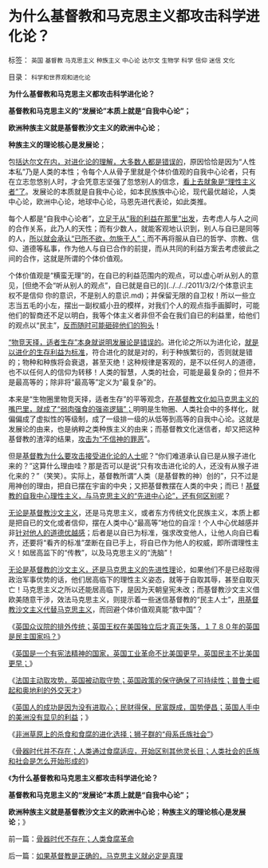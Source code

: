 # 为什么基督教和马克思主义都攻击科学进化论？

标签： `英国` `基督教` `马克思主义` `种族主义` `中心论` `达尔文` `生物学` `科学` `信仰` `迷信` `文化` 

目录： `科学和世界观和进化论`

**为什么基督教和马克思主义都攻击科学进化论？**

**基督教和马克思主义的“发展论”本质上就是“自我中心论”；**

**欧洲种族主义就是基督教沙文主义的欧洲中心论**；

**种族主义的理论核心是发展论**；

包[括达尔文在内，对进化论的理解，大多数人都是错误的](../../../2009/4/24/科学进化论和达尔文主义.md)，原因恰恰是因为“人性本私”乃是人类的本性；令每个人从骨子里就是个体价值观的自我中心论者，只有在立志忽悠别人时，才会凭意志坚强了忽悠别人的信念，[看上去就象是“理性主义者”了](../../../2011/4/27/理性主义者自爆隐私的权威性.md)。发展论的本质就是自我中心论，如本民族族中心论，现代最优越论，人类中心论，欧洲中心论，地球中心论，马恩先进代表论，如此类推。

每个人都是“自我中心论者”，[立足于从“我的利益在那里”出发](../../../2011/4/25/“我的观点我作主”和理性主义的权威.md)，去考虑人与人之间的合作关系，此乃人的天性；而有少数人，就能客观地认识到，别人与自已是同等的人，[所以就会承认“已所不欲，勿施于人”；](../../../2009/6/19/“已所不欲，勿施于人”就是普世的价值观.md)而不再将服从自已的哲学、宗教、信仰、道德等私事，作为他人与自已合作的前提，而从共同的利益方案去考虑彼此之间的合作，这就是所谓的个体价值观。

个体价值观是“横蛮无理”的，在自已的利益范围内的观点，可以虚心听从别人的意见，[但绝不会“听从别人的观点”，自已就是自已的](../../../2011/3/2/个体意识主权不是信仰 你的意识，不是别人的意识.md)；并保留无限的自卫权！所以一些立志当五毛的小左，摆出一副权威小丑的模样，对我们个人的观点指手画脚时，可能他们的智商还不足以明白，我等个体主义者非但不会在我们自已的利益里，给他们的观点以“民主”，[反而随时可能砸碎他们的狗头](../../../2011/2/7/大刀向着鬼子们的头上砍去！.md)！

[“物竞天择，适者生存”本身就说明发展论是错误的](../../../2010/6/13/“从林法则”不是“物竞天择，适者生存”;不是进化论.md)。进化论之所以为进化论，[就是以进化的生存利益为标准](../../../2010/1/15/进化论本质规律就是成本效益定律.md)，符合进化的就是对的，利于种族繁衍的，否则就是错的；物种和种族将会衰退，甚至灭绝！这种规律是客观的，是不以任何人的道德，也不以任何人的信仰为转移！人类的智慧，人类的社会，可能是最复杂的；但并不是最高等的；除非将“最高等”定义为“最复杂”的。

本来是“生物圈里物竞天择，适者生存”的平等观念，[在基督教文化如马克思主义的嘴巴里，就成了“弱肉强食的强盗逻辑”；](../../../2010/2/2/炮轰进化论.md)明明是生物圈、人类社会中的多样化，就偏偏成了虚拟性的等级制，成了一级排一级的从低等到高等的自我中心论。这就是发展论的由来，也是纳粹之类种族主义的由来；而基督教文化迷信者，却又把这种基督教的渣滓的结果，[攻击为“不信神的罪恶](../../../2010/2/12/个人主义对哲学的实证基础的变化.md)”。

但是[基督教为什么要攻击接受进化论的人士呢](../../../2009/11/27/科学，信仰，唯物唯心的主义，和进化论.md)？“你们难道承认自已是从猴子进化来的？”这算什么理由哇？那是否可以是说“只有攻击进化论的人，还没有从猴子进化来的？”（笑笑）。实际上，基督教所谓“人类（是基督教的神）创的”，只不过是用神创的理由，把自已摆在宇宙的中央；又把基督教摆在人类的中央；而已！[基督教的自我中心理性主义，与马克思主义的“先进中心论”，还有何区别呢](../../../2009/11/9/生物学，进化论，基督教和马克思主义.md)？

[无论是基督教沙文主义](../../../2010/10/28/法西斯和基督教沙文主义.md)，还是马克思主义，或者东方传统文化民族主义，本质上都是把自已的文化或者信仰，摆在人类中心“最高等”地位的自淫！个人中心优越感并非[针对他人的道德优越感](../../../2010/3/16/部分世界古代史是今天的国家机密.md)；后者是以自已为标准，强求改变他人，让他人向自已看齐，还要将“看齐的标准”垄断在自已手上，将自已作为他人的权威，即所谓理性主义！如居高监下的“传教”，以及马克思主义的“洗脑”！

[无论是基督教的沙文主义，还是马克思主义的先进性理](../../../2011/7/2/马克思主义脱胎于（基督教沙文主义＋工团主义）.md)论，如果他们不是已经取得政治军事优势的话，他们居高临下的理性主义姿态，就等于自取其辱，甚至自取灭亡！马克思主义之所以还能居高临下，是因为天朝皇宪未改；而基督教沙文主义借欧美随意干涉，效法马克思主义，则提示着一些迷信基督教的“民主人士”，[用基督教沙文主义代替马克思主义](../../../2011/4/21/民主乍整才是好东西？.md)，而回避个体价值观真能“救中国”？

《[英国众议院的排外传统；英国王权在美国独立后才真正失落，１７８０年的英国是民主国家吗？](../../../2011/8/21/民主必然是排外的；英国下议院的排外传统.md)》

《[英国是一个有宪法精神的国家，英国工业革命不比美国更早，英国民主不比美国更早；](../../../2011/8/21/英国不是第一个民主国家.md)》

《[法国主动取攻势，英国被动取守势；英国政策的保守确保了可持续性；普鲁士崛起和奥地利的外交天才](../../../2011/8/21/法国主动进攻，英国被动防守；好死不如赖活着.md)》

《[英国人的成功是因为没有进取心；民财得保，民富既成，国势便昌；英国人手中的美洲没有显见的利益](../../../2011/8/21/英国人的成功是因为没有进取心.md)；》

《[非洲草原上的杀食和食腐的进化选择；狮子群的“母系氏族社会”](../../../2011/9/15/非洲草原上的杀食和食腐的进化选择.md)》

《[骨器时代并不存在；人类通过食腐适应，开始区别其他灵长目；人类社会的氏族和社会是怎么开始形成的](../../../2011/9/15/骨器时代不存在；人类食腐革命.md)》

《**为什么基督教和马克思主义都攻击科学进化论？**

**基督教和马克思主义的“发展论”本质上就是“自我中心论”；**

**欧洲种族主义就是基督教沙文主义的欧洲中心论**；**种族主义的理论核心是发展论**；》



前一篇：[骨器时代不存在；人类食腐革命](../../../2011/9/15/骨器时代不存在；人类食腐革命.md)

后一篇：[如果基督教是正确的，马克思主义就必定是真理](../../../2011/9/16/如果基督教是正确的，马克思主义就必定是真理.md)